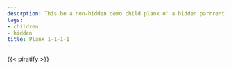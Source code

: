 ```yaml
---
descrption: This be a non-hidden demo child plank o' a hidden parrrent plank
tags:
- children
- hidden
title: Plank 1-1-1-1
---
```

{{< piratify >}}